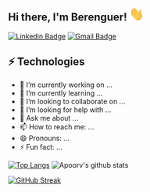 ## Hi there, I'm Berenguer! <img src="https://github.com/Beringar/Beringar/raw/main/img/handwave.gif" width="30">

[![Linkedin Badge](https://img.shields.io/badge/-berenguer--pou-blue?style=flat-square&logo=Linkedin&logoColor=white&link=https://www.linkedin.com/in/berenguer-pou/)](https://www.linkedin.com/in/berenguer-pou/)
[![Gmail Badge](https://img.shields.io/badge/-berenguer.pou@gmail.com-c14438?style=flat-square&logo=Gmail&logoColor=white&link=mailto:berenguer.pou@gmail.com)](mailto:berenguer.pou@gmail.com)

## ⚡ Technologies

- 🔭 I’m currently working on ...
- 🌱 I’m currently learning ...
- 👯 I’m looking to collaborate on ...
- 🤔 I’m looking for help with ...
- 💬 Ask me about ...
- 📫 How to reach me: ...
- 😄 Pronouns: ...
- ⚡ Fun fact: ...

[![Top Langs](https://github-readme-stats.vercel.app/api/top-langs/?username=Beringar&layout=compact&theme=great-gatsby&hide=css,html,php)](https://github.com/anuraghazra/github-readme-stats)
![Apoorv's github stats](https://github-readme-stats.vercel.app/api?username=Beringar&show_icons=true&theme=great-gatsby&hide=stars&count_private=true&include_all_commits=true)

[![GitHub Streak](https://github-readme-streak-stats.herokuapp.com/?user=Beringar&theme=highcontrast)](https://git.io/streak-stats)

<!--STARTS_HERE_QUOTE_README-->
<!--ENDS_HERE_QUOTE_README-->

<!--- 
![visitors](https://visitor-badge.laobi.icu/badge?page_id=Beringar.Beringar)


### <img align ='center' src='https://media2.giphy.com/media/UQDSBzfyiBKvgFcSTw/giphy.gif?cid=ecf05e47p3cd513axbek3f56ti3jzizq8hincw20jauyyfyw&rid=giphy.gif' width ='29' /> Here's some humor for you:
<img src="https://readme-jokes.vercel.app/api" alt="Error fetching resource, Refresh again to view Jokes Card" width = '11000' />
--->
